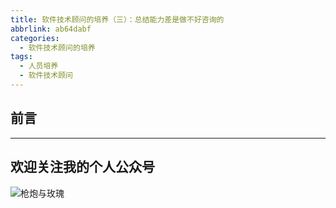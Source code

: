 ```yaml
---
title: 软件技术顾问的培养（三）：总结能力差是做不好咨询的
abbrlink: ab64dabf
categories:
  - 软件技术顾问的培养
tags:
  - 人员培养
  - 软件技术顾问
---
```


## 前言

<!-- more -->

---

## 欢迎关注我的个人公众号

![枪炮与玫瑰](https://huhao-dev.oss-cn-beijing.aliyuncs.com/2020-01-20-wechat.png)